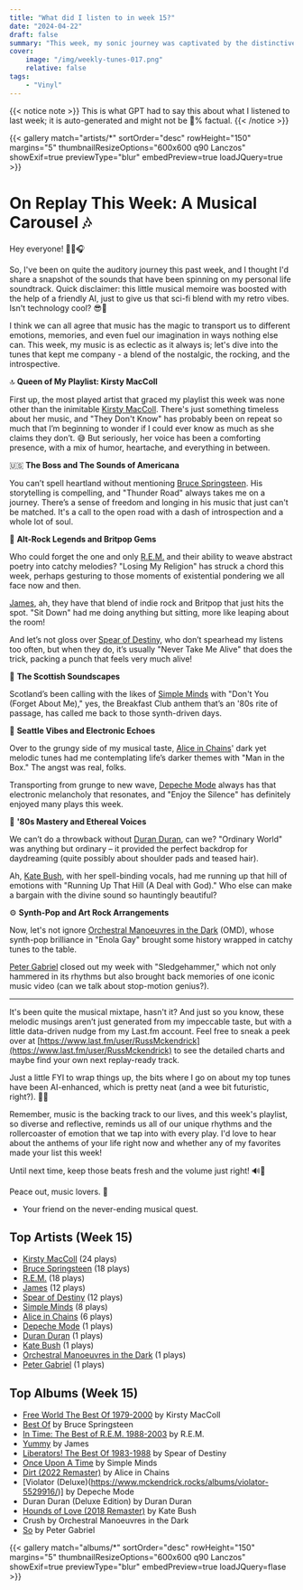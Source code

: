 ```yaml
---
title: "What did I listen to in week 15?"
date: "2024-04-22"
draft: false
summary: "This week, my sonic journey was captivated by the distinctive voice of Kirsty MacColl. Her melodic storytelling and clever wit resonated on repeat, securing her place as my most-played artist. Delve into the allure of MacColl's timeless tunes that continue to enchant listeners on my latest blog post."
cover:
    image: "/img/weekly-tunes-017.png"
    relative: false
tags:
    - "Vinyl"
---
```


{{< notice note >}}
This is what GPT had to say this about what I listened to last week; it is auto-generated and might not be 💯% factual.
{{< /notice >}}

{{< gallery match="artists/*" sortOrder="desc" rowHeight="150" margins="5" thumbnailResizeOptions="600x600 q90 Lanczos" showExif=true previewType="blur" embedPreview=true loadJQuery=true >}}

# On Replay This Week: A Musical Carousel 🎶

Hey everyone! 🙋‍♂️🎧

So, I've been on quite the auditory journey this past week, and I thought I'd share a snapshot of the sounds that have been spinning on my personal life soundtrack. Quick disclaimer: this little musical memoire was boosted with the help of a friendly AI, just to give us that sci-fi blend with my retro vibes. Isn't technology cool? 😎🤖

I think we can all agree that music has the magic to transport us to different emotions, memories, and even fuel our imagination in ways nothing else can. This week, my music is as eclectic as it always is; let's dive into the tunes that kept me company - a blend of the nostalgic, the rocking, and the introspective.

🔝 **Queen of My Playlist: Kirsty MacColl**

First up, the most played artist that graced my playlist this week was none other than the inimitable [Kirsty MacColl](https://www.last.fm/music/Kirsty+MacColl). There's just something timeless about her music, and "They Don't Know" has probably been on repeat so much that I’m beginning to wonder if I could ever know as much as she claims they don’t. 😅 But seriously, her voice has been a comforting presence, with a mix of humor, heartache, and everything in between.

🇺🇸 **The Boss and The Sounds of Americana**

You can’t spell heartland without mentioning [Bruce Springsteen](https://www.last.fm/music/Bruce+Springsteen). His storytelling is compelling, and "Thunder Road" always takes me on a journey. There’s a sense of freedom and longing in his music that just can't be matched. It's a call to the open road with a dash of introspection and a whole lot of soul.

🎸 **Alt-Rock Legends and Britpop Gems**

Who could forget the one and only [R.E.M.](https://www.last.fm/music/R.E.M.) and their ability to weave abstract poetry into catchy melodies? "Losing My Religion" has struck a chord this week, perhaps gesturing to those moments of existential pondering we all face now and then.

[James](https://www.last.fm/music/James), ah, they have that blend of indie rock and Britpop that just hits the spot. "Sit Down" had me doing anything but sitting, more like leaping about the room!

And let’s not gloss over [Spear of Destiny](https://www.last.fm/music/Spear+of+Destiny), who don’t spearhead my listens too often, but when they do, it’s usually "Never Take Me Alive" that does the trick, packing a punch that feels very much alive!

🏴 **The Scottish Soundscapes**

Scotland’s been calling with the likes of [Simple Minds](https://www.last.fm/music/Simple+Minds) with "Don't You (Forget About Me)," yes, the Breakfast Club anthem that’s an '80s rite of passage, has called me back to those synth-driven days.

🎸 **Seattle Vibes and Electronic Echoes**

Over to the grungy side of my musical taste, [Alice in Chains](https://www.last.fm/music/Alice+in+Chains)' dark yet melodic tunes had me contemplating life’s darker themes with "Man in the Box." The angst was real, folks.

Transporting from grunge to new wave, [Depeche Mode](https://www.last.fm/music/Depeche+Mode) always has that electronic melancholy that resonates, and "Enjoy the Silence" has definitely enjoyed many plays this week.

🕺 **'80s Mastery and Ethereal Voices**

We can’t do a throwback without [Duran Duran](https://www.last.fm/music/Duran+Duran), can we? "Ordinary World" was anything but ordinary – it provided the perfect backdrop for daydreaming (quite possibly about shoulder pads and teased hair).

Ah, [Kate Bush](https://www.last.fm/music/Kate+Bush), with her spell-binding vocals, had me running up that hill of emotions with "Running Up That Hill (A Deal with God)." Who else can make a bargain with the divine sound so hauntingly beautiful?

⚙️ **Synth-Pop and Art Rock Arrangements**

Now, let's not ignore [Orchestral Manoeuvres in the Dark](https://www.last.fm/music/Orchestral+Manoeuvres+in+the+Dark) (OMD), whose synth-pop brilliance in "Enola Gay" brought some history wrapped in catchy tunes to the table.

[Peter Gabriel](https://www.last.fm/music/Peter+Gabriel) closed out my week with "Sledgehammer," which not only hammered in its rhythms but also brought back memories of one iconic music video (can we talk about stop-motion genius?).

---

It's been quite the musical mixtape, hasn't it? And just so you know, these melodic musings aren’t just generated from my impeccable taste, but with a little data-driven nudge from my Last.fm account. Feel free to sneak a peek over at [https://www.last.fm/user/RussMckendrick](https://www.last.fm/user/RussMckendrick) to see the detailed charts and maybe find your own next replay-ready track.

Just a little FYI to wrap things up, the bits where I go on about my top tunes have been AI-enhanced, which is pretty neat (and a wee bit futuristic, right?). 🤔💡

Remember, music is the backing track to our lives, and this week's playlist, so diverse and reflective, reminds us all of our unique rhythms and the rollercoaster of emotion that we tap into with every play. I'd love to hear about the anthems of your life right now and whether any of my favorites made your list this week!

Until next time, keep those beats fresh and the volume just right! 🔊👋

Peace out, music lovers. 🖖

- Your friend on the never-ending musical quest.

## Top Artists (Week 15)

- [Kirsty MacColl](https://www.mckendrick.rocks/artist/kirsty-maccoll/) (24 plays)
- [Bruce Springsteen](https://www.mckendrick.rocks/artist/bruce-springsteen/) (18 plays)
- [R.E.M.](https://www.mckendrick.rocks/artist/r.e.m./) (18 plays)
- [James](https://www.mckendrick.rocks/artist/james/) (12 plays)
- [Spear of Destiny](https://www.mckendrick.rocks/artist/spear-of-destiny/) (12 plays)
- [Simple Minds](https://www.mckendrick.rocks/artist/simple-minds/) (8 plays)
- [Alice in Chains](https://www.mckendrick.rocks/artist/alice-in-chains/) (6 plays)
- [Depeche Mode](https://www.mckendrick.rocks/artist/depeche-mode/) (1 plays)
- [Duran Duran](https://www.mckendrick.rocks/artist/duran-duran/) (1 plays)
- [Kate Bush](https://www.mckendrick.rocks/artist/kate-bush/) (1 plays)
- [Orchestral Manoeuvres in the Dark](https://www.mckendrick.rocks/artist/orchestral-manoeuvres-in-the-dark/) (1 plays)
- [Peter Gabriel](https://www.mckendrick.rocks/artist/peter-gabriel/) (1 plays)


## Top Albums (Week 15)

- [Free World The Best Of 1979-2000](https://www.mckendrick.rocks/albums/free-world-the-best-of-1979-2000-29500981/) by Kirsty MacColl
- [Best Of](https://www.mckendrick.rocks/albums/best-of-30441302/) by Bruce Springsteen
- [In Time: The Best of R.E.M. 1988-2003](https://www.mckendrick.rocks/albums/in-time-the-best-of-r-e-m-1988-2003-13640264/) by R.E.M.
- [Yummy](https://www.mckendrick.rocks/albums/yummy-30375872/) by James
- [Liberators! The Best Of 1983-1988](https://www.mckendrick.rocks/albums/liberators-the-best-of-1983-1988-23727314/) by Spear of Destiny
- [Once Upon A Time](https://www.mckendrick.rocks/albums/once-upon-a-time-762207/) by Simple Minds
- [Dirt (2022 Remaster)](https://www.mckendrick.rocks/albums/dirt-24564872/) by Alice in Chains
- [Violator (Deluxe)(https://www.mckendrick.rocks/albums/violator-5529916/)] by Depeche Mode
- Duran Duran (Deluxe Edition) by Duran Duran
- [Hounds of Love (2018 Remaster)](https://www.mckendrick.rocks/albums/hounds-of-love-19605145/) by Kate Bush
- Crush by Orchestral Manoeuvres in the Dark
- [So](https://www.mckendrick.rocks/albums/so-379036/) by Peter Gabriel


{{< gallery match="albums/*" sortOrder="desc" rowHeight="150" margins="5" thumbnailResizeOptions="600x600 q90 Lanczos" showExif=true previewType="blur" embedPreview=true loadJQuery=flase >}}